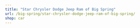 ```yaml
---
title: "Star Chrysler Dodge Jeep Ram of Big Spring"
url: /big-spring/star-chrysler-dodge-jeep-ram-of-big-spring/
shop: car
---
```

